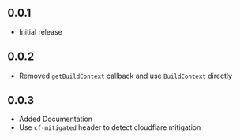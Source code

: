 ## 0.0.1

* Initial release

## 0.0.2

* Removed `getBuildContext` callback and use `BuildContext` directly

## 0.0.3

* Added Documentation
* Use `cf-mitigated` header to detect cloudflare mitigation
